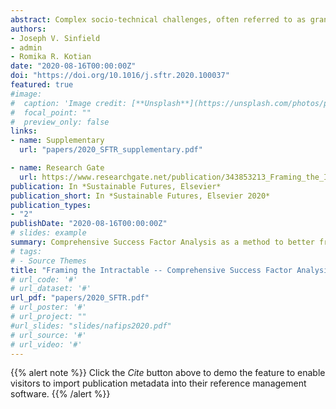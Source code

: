 ```yaml
---
abstract: Complex socio-technical challenges, often referred to as grand challenges or wicked problems, lack a robust method for their holistic framing. Current approaches to framing fall into two primary categories. On one hand, models grounded in reductionist perspectives tend to oversimplify the problems and thus fall short of capturing the true complexity that must be understood to make tangible progress. On the other, notable attempts to achieve holism are more effective at incorporating contextual nuance, but still lack systematicity to identify and drive effective inclusion of critical issues, and also tend to suffer from the inherent bias of select expert input. In this article, we report on an extension of holistic problem framing techniques called comprehensive success factor analysis (CSFA) that makes-sense of web-mined information reflective of both expert and general population perspectives as well as pattern-informed ontological knowledge organization structure, to yield ‘richer pictures’ of grand challenges. This method has been developed and refined over a seven-year period by application to a variety of distinct socio-technical challenges, and emphasizes that framing complex problems requires one to embrace multiple levels of abstraction, a plurality of perspectives, careful contextualization, and an overarching system view. The CSFA method results in ‘success factor trees’ that are more comprehensive than seen otherwise and present a holistic view of the essential factors that need to be considered when engaging in large scale socio-technical problems. The success factor trees provide common grounds for meaningful collaboration and discourse on grand challenges, facilitate more informed resource allocation decisions, and provide guidance for designing solutions through careful consideration of system factors that are not always apparent. The paper illustrates CSFA applied to the challenge of ‘food security for a nation in a low- to middle-income country context’ to ascertain the value of the approach and finds that it results in a robust view of the challenge that greatly exceeds perspectives arrived at in the literature using current framing methods, on dimensions of scope, levels of abstraction, plurality, and context detail.
authors:
- Joseph V. Sinfield
- admin 
- Romika R. Kotian
date: "2020-08-16T00:00:00Z"
doi: "https://doi.org/10.1016/j.sftr.2020.100037"
featured: true
#image:
#  caption: 'Image credit: [**Unsplash**](https://unsplash.com/photos/pLCdAaMFLTE)'
#  focal_point: ""
#  preview_only: false
links:
- name: Supplementary
  url: "papers/2020_SFTR_supplementary.pdf"

- name: Research Gate
  url: https://www.researchgate.net/publication/343853213_Framing_the_Intractable_-_Comprehensive_Success_Factor_Analysis_for_Grand_Challenges
publication: In *Sustainable Futures, Elsevier*
publication_short: In *Sustainable Futures, Elsevier 2020*
publication_types:
- "2"
publishDate: "2020-08-16T00:00:00Z"
# slides: example
summary: Comprehensive Success Factor Analysis as a method to better frame Socio-technical Grand Challenges
# tags:
# - Source Themes
title: "Framing the Intractable -- Comprehensive Success Factor Analysis for Grand Challenges"
# url_code: '#'
# url_dataset: '#'
url_pdf: "papers/2020_SFTR.pdf"
# url_poster: '#'
# url_project: ""
#url_slides: "slides/nafips2020.pdf"
# url_source: '#'
# url_video: '#'
---
```


{{% alert note %}}
Click the *Cite* button above to demo the feature to enable visitors to import publication metadata into their reference management software.
{{% /alert %}}


